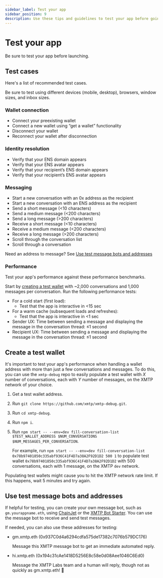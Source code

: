 ```yaml
---
sidebar_label: Test your app
sidebar_position: 9
description: Use these tips and guidelines to test your app before going live.
---
```


# Test your app

Be sure to test your app before launching.

## Test cases

Here's a list of recommended test cases.

Be sure to test using different devices (mobile, desktop), browsers, window sizes, and inbox sizes.

### Wallet connection

- Connect your preexisting wallet
- Connect a new wallet using “get a wallet” functionality
- Disconnect your wallet
- Reconnect your wallet after disconnection

### Identity resolution

- Verify that your ENS domain appears
- Verify that your ENS avatar appears
- Verify that your recipient’s ENS domain appears
- Verify that your recipient’s ENS avatar appears

### Messaging

- Start a new conversation with an 0x address as the recipient
- Start a new conversation with an ENS address as the recipient
- Send a short message (<10 characters)
- Send a medium message (<200 characters)
- Send a long message (>200 characters)
- Receive a short message (<10 characters)
- Receive a medium message (<200 characters)
- Receive a long message (>200 characters)
- Scroll through the conversation list
- Scroll through a conversation

Need an address to message? See [Use test message bots and addresses](#use-test-message-bots-and-addresses)

### Performance

Test your app's performance against these performance benchmarks.

Start by [creating a test wallet](https://xmtp.org/docs/launch/test-your-app#create-a-test-wallet) with ~2,000 conversations and 1,000 messages per conversation. Run the following performance tests:

- For a cold start (first load):
  - Test that the app is interactive in <15 sec
- For a warm cache (subsequent loads and refreshes):
  - Test that the app is interactive in <1 sec
- Sender UX: Time between sending a message and displaying the message in the conversation thread: ≤1 second
- Recipient UX: Time between sending a message and displaying the message in the conversation thread: ≤1 second

## Create a test wallet

It's important to test your app's performance when handling a wallet address with more than just a few conversations and messages. To do this, you can use the `xmtp-debug` repo to easily populate a test wallet with _X_ number of conversations, each with _Y_ number of messages, on the XMTP network of your choice.

1. Get a test wallet address.
2. Run `git clone https://github.com/xmtp/xmtp-debug.git`.
3. Run `cd xmtp-debug`.
4. Run `npm i`.
5. Run `npm start -- --env=dev fill-conversation-list $TEST_WALLET_ADDRESS $NUM_CONVERSATIONS $NUM_MESSAGES_PER_CONVERSATION`.

   For example, run `npm start -- --env=dev fill-conversation-list 0x78b97401850c335abf936C41F4D7a38A2F92D1D2 500 1` to populate test wallet `0x78b97401850c335abf936C41F4D7a38A2F92D1D2` with 500 conversations, each with 1 message, on the XMTP `dev` network.

Populating test wallets might cause you to hit the XMTP network rate limit. If this happens, wait 5 minutes and try again.

## Use test message bots and addresses

If helpful for testing, you can create your own message bot, such as `gm.yourappname.eth`, using [ChainJet](https://chainjet.io/) or the [XMTP Bot Starter](https://github.com/xmtp/xmtp-bot-starter). You can use the message bot to receive and send test messages.

If needed, you can also use these addresses for testing:

- gm.xmtp.eth (0x937C0d4a6294cdfa575de17382c7076b579DC176)

  Message this XMTP message bot to get an immediate automated reply.

- hi.xmtp.eth (0x194c31cAe1418D5256E8c58e0d08Aee1046C6Ed0)

  Message the XMTP Labs team and a human will reply, though not as quickly as gm.xmtp.eth! 🤖
